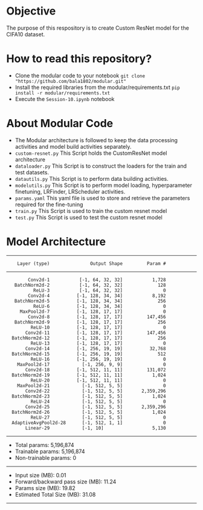 # Objective

The purpose of this respository is to create Custom ResNet model for the CIFA10 dataset.

# How to read this repository?

- Clone the modular code to your notebook `git clone "https://github.com/bala1802/modular.git"`
- Install the required libraries from the modular/requirements.txt `pip install -r modular/requirements.txt`
- Execute the `Session-10.ipynb` notebook

# About Modular Code

- The Modular architecture is followed to keep the data processing activities and model build activities separately.
- `custom-resnet.py` This Script holds the CustomResNet model architecture
- `dataloader.py` This Script is to construct the loaders for the train and test datasets.
- `datautils.py` This Script is to perform data building activities.
- `modelutils.py` This Script is to perform model loading, hyperparameter finetuning, LRFinder, LRScheduler activities.
- `params.yaml` This yaml file is used to store and retrieve the parameters required for the fine-tuning
- `train.py` This Script is used to train the custom resnet model
- `test.py` This Script is used to test the custom resnet model

# Model Architecture

----------------------------------------------------------------
        Layer (type)               Output Shape         Param #
----------------------------------------------------------------
            Conv2d-1           [-1, 64, 32, 32]           1,728
       BatchNorm2d-2           [-1, 64, 32, 32]             128
              ReLU-3           [-1, 64, 32, 32]               0
            Conv2d-4          [-1, 128, 34, 34]           8,192
       BatchNorm2d-5          [-1, 128, 34, 34]             256
              ReLU-6          [-1, 128, 34, 34]               0
         MaxPool2d-7          [-1, 128, 17, 17]               0
            Conv2d-8          [-1, 128, 17, 17]         147,456
       BatchNorm2d-9          [-1, 128, 17, 17]             256
             ReLU-10          [-1, 128, 17, 17]               0
           Conv2d-11          [-1, 128, 17, 17]         147,456
      BatchNorm2d-12          [-1, 128, 17, 17]             256
             ReLU-13          [-1, 128, 17, 17]               0
           Conv2d-14          [-1, 256, 19, 19]          32,768
      BatchNorm2d-15          [-1, 256, 19, 19]             512
             ReLU-16          [-1, 256, 19, 19]               0
        MaxPool2d-17            [-1, 256, 9, 9]               0
           Conv2d-18          [-1, 512, 11, 11]         131,072
      BatchNorm2d-19          [-1, 512, 11, 11]           1,024
             ReLU-20          [-1, 512, 11, 11]               0
        MaxPool2d-21            [-1, 512, 5, 5]               0
           Conv2d-22            [-1, 512, 5, 5]       2,359,296
      BatchNorm2d-23            [-1, 512, 5, 5]           1,024
             ReLU-24            [-1, 512, 5, 5]               0
           Conv2d-25            [-1, 512, 5, 5]       2,359,296
      BatchNorm2d-26            [-1, 512, 5, 5]           1,024
             ReLU-27            [-1, 512, 5, 5]               0
      AdaptiveAvgPool2d-28      [-1, 512, 1, 1]               0
           Linear-29            [-1, 10]                  5,130
----------------------------------------------------------------
- Total params: 5,196,874
- Trainable params: 5,196,874
- Non-trainable params: 0
----------------------------------------------------------------
- Input size (MB): 0.01
- Forward/backward pass size (MB): 11.24
- Params size (MB): 19.82
- Estimated Total Size (MB): 31.08
----------------------------------------------------------------


